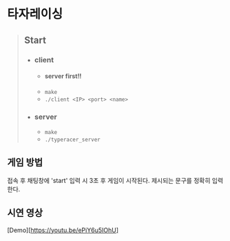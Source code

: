 # 타자레이싱


> ## Start
> - ### client
>   - #### server first!!
>   -   `make`
>   -   `./client <IP> <port> <name>`
> - ### server
>   -   `make`
>   -   `./typeracer_server`

## 게임 방법
접속 후 채팅창에 'start' 입력 시 3초 후 게임이 시작된다.
제시되는 문구를 정확히 입력한다.

## 시연 영상
[Demo][https://youtu.be/ePiY6u5IOhU]
